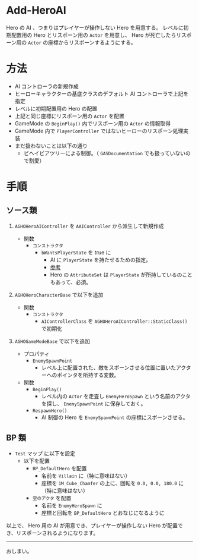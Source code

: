 # Add-HeroAI
Hero の AI 、つまりはプレイヤーが操作しない Hero を用意する。
レベルに初期配置用の Hero とリスポーン用の `Actor` を用意し、
Hero が死亡したらリスポーン用の `Actor` の座標からリスポーンするようにする。


# 方法
* AI コントローラの新規作成
* ヒーローキャラクターの基底クラスのデフォルト AI コントローラで上記を指定
* レベルに初期配置用の Hero の配置
* 上記と同じ座標にリスポーン用の `Actor` を配置
* GameMode の `BeginPlay()` 内でリスポーン用の `Actor` の情報取得
* GameMode 内で `PlayerController` ではないヒーローのリスポーン処理実装
* まだ扱わないことは以下の通り
	* ビヘイビアツリーによる制御。（ `GASDocumentation` でも扱っていないので割愛）


# 手順

## ソース類

1. `AGHOHeroAIController` を `AAIController` から派生して新規作成
	* 関数
		* `コンストラクタ`
			* `bWantsPlayerState` を true に
				* AI に `PlayerState` を持たせるための指定。
				* [参考](https://answers.unrealengine.com/questions/62160/blueprint-do-aicontrollers-characters-have-players.html)
				* Hero の `AttributeSet` は `PlayerState` が所持しているのこともあって、必須。
1. `AGHOHeroCharacterBase` で以下を追加
	* 関数
		* `コンストラクタ`
			* `AIControllerClass` を `AGHOHeroAIController::StaticClass()` で初期化

1. `AGHOGameModeBase` で以下を追加
	* プロパティ
		* `EnemySpawnPoint`
			* レベル上に配置された、敵をスポーンさせる位置に置いたアクターへのポインタを所持する変数。
	* 関数
		* `BeginPlay()`
			* レベル内の `Actor` を走査し `EnemyHeroSpawn` という名前のアクタを探し、 `EnemySpawnPoint` に保存しておく。
		* `RespawnHero()`
			* AI 制御の Hero を `EnemySpawnPoint` の座標にスポーンさせる。

## BP 類

* `Test` マップ
に以下を設定
	* 以下を配置
		* `BP_DefaultHero` を配置
			* 名前を `Villain` に（特に意味はない）
			* 座標を `1M_Cube_Chamfer` の上に、回転を `0.0, 0.0, 180.0` に（特に意味はない）
		* `空のアクタ` を配置
			* 名前を `EnemyHeroSpawn` に
			* 座標と回転を `BP_DefaultHero` とおなじになるように


以上で、 Hero 用の AI が用意でき、プレイヤーが操作しない Hero が配置でき、リスポーンされるようになります。


-----
おしまい。

